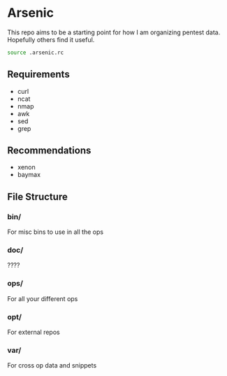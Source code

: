 # Arsenic

This repo aims to be a starting point for how I am organizing pentest data. Hopefully others find it useful.

```bash
source .arsenic.rc
```

## Requirements

- curl
- ncat
- nmap
- awk
- sed
- grep

## Recommendations

- xenon
- baymax

## File Structure

### bin/

For misc bins to use in all the ops

### doc/

????

### ops/

For all your different ops

### opt/

For external repos

### var/

For cross op data and snippets

